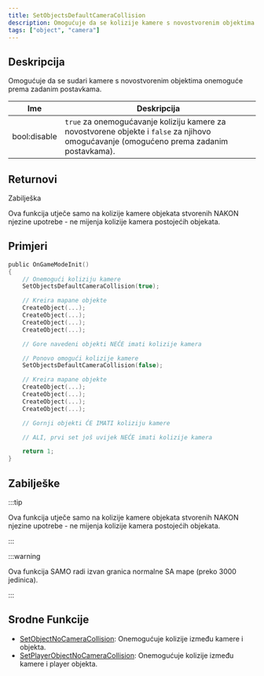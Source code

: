```yaml
---
title: SetObjectsDefaultCameraCollision
description: Omogućuje da se kolizije kamere s novostvorenim objektima onemoguće prema zadanim postavkama.
tags: ["object", "camera"]
---
```


<VersionWarn version='omp v1.1.0.2612' />

## Deskripcija

Omogućuje da se sudari kamere s novostvorenim objektima onemoguće prema zadanim postavkama.

| Ime          | Deskripcija                                                                                                                              |
|--------------|------------------------------------------------------------------------------------------------------------------------------------------|
| bool:disable | `true` za onemogućavanje koliziju kamere za novostvorene objekte i `false` za njihovo omogućavanje (omogućeno prema zadanim postavkama). |

## Returnovi

Zabilješka

Ova funkcija utječe samo na kolizije kamere objekata stvorenih NAKON njezine upotrebe - ne mijenja kolizije kamera postojećih objekata.

## Primjeri

```c
public OnGameModeInit()
{
    // Onemogući koliziju kamere
    SetObjectsDefaultCameraCollision(true);

    // Kreira mapane objekte
    CreateObject(...);
    CreateObject(...);
    CreateObject(...);
    CreateObject(...);

    // Gore navedeni objekti NEĆE imati kolizije kamera

    // Ponovo omogući kolizije kamere
    SetObjectsDefaultCameraCollision(false);

    // Kreira mapane objekte
    CreateObject(...);
    CreateObject(...);
    CreateObject(...);
    CreateObject(...);

    // Gornji objekti ĆE IMATI koliziju kamere

    // ALI, prvi set još uvijek NEĆE imati kolizije kamera

    return 1;
}
```

## Zabilješke

:::tip

Ova funkcija utječe samo na kolizije kamere objekata stvorenih NAKON njezine upotrebe - ne mijenja kolizije kamera postojećih objekata.

:::

:::warning

Ova funkcija SAMO radi izvan granica normalne SA mape (preko 3000 jedinica).

:::

## Srodne Funkcije

- [SetObjectNoCameraCollision](SetObjectNoCameraCollision): Onemogućuje kolizije između kamere i objekta.
- [SetPlayerObjectNoCameraCollision](SetPlayerObjectNoCameraCollision): Onemogućuje kolizije između kamere i player objekta.
